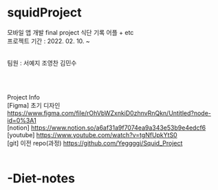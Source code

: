 squidProject
===

모바일 앱 개발 final project
식단 기록 어플 + etc
<br/>
프로젝트 기간 : 2022. 02. 10. ~ 
<br/><br/>

팀원 : 서예지 조영찬 김민수

<br/><br/>

Project Info<br/>
[Figma] 초기 디자인 https://www.figma.com/file/rOhVbWZxnkiD0zhnvRnQkn/Untitled?node-id=0%3A1<br/>
[notion] https://www.notion.so/a6af31a9f7074ea9a343e53b9e4edcf6<br/>
[youtube] https://www.youtube.com/watch?v=tgNfUpkYtS0<br/>
[git] 이전 repo(과정) https://github.com/Yeggggi/Squid_Project<br/>
 <br/>
# -Diet-notes
